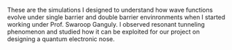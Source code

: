 These are the simulations I designed to understand how wave functions evolve under single barrier and double barrier envinronments when I started working under Prof. Swaroop Ganguly. I observed resonant tunneling phenomenon and studied how it can be exploited for our project on designing a quantum electronic nose.
